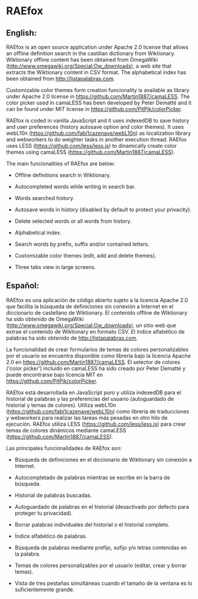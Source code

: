RAEfox
======

English:
-------
RAEfox is an open source application under Apache 2.0 license that allows an offline definition search in the castilian dictionary from Wiktionary. Wiktionary offline content has been obtained from OmegaWiki (http://www.omegawiki.org/Special:Ow_downloads), a web site that extracts the Wiktionary content in CSV format. The alphabetical index has been obtained from http://listapalabras.com.

Customizable color themes form creation funcionality is available as library under Apache 2.0 license in https://github.com/Martin1887/camaLESS. The color picker used in camaLESS has been developed by Peter Dematté and it can be found under MIT license in https://github.com/PitPik/colorPicker.

RAEfox is coded in vanilla JavaScript and it uses indexedDB to save history and user preferences (history autosave option and color themes). It uses webL10n (https://github.com/fabi1cazenave/webL10n) as localization library and webworkers to do weighter tasks in another execution thread. RAEfox uses LESS (https://github.com/less/less.js) to dinamically create color themes using camaLESS (https://github.com/Martin1887/camaLESS).

The main funcionalities of RAEfox are below:

- Offline definitions search in Wiktionary.

- Autocompleted words while writing in search bar.

- Words searched history.

- Autosave words in history (disabled by default to protect your privacity).

- Delete selected words or all words from history.

- Alphabetical index.

- Search words by prefix, suffix and/or contained letters.

- Customizable color themes (edit, add and delete themes).

- Three tabs view in large screens.


Español:
-------
RAEfox es una aplicación de código abierto sujeto a la licencia Apache 2.0 que facilita la búsqueda de definiciones sin conexión a Internet en el diccionario de castellano de Wiktionary. El contenido offline de Wiktionary ha sido obtenido de OmegaWiki (http://www.omegawiki.org/Special:Ow_downloads), un sitio web que extrae el contenido de Wiktionary en formato CSV. El índice alfabético de palabras ha sido obtenido de http://listapalabras.com.

La funcionalidad de crear formularios de temas de colores personalizables por el usuario se encuentra disponible como librería bajo la licencia Apache 2.0 en https://github.com/Martin1887/camaLESS. El selector de colores ('color picker') incluido en camaLESS ha sido creado por Peter Dematté y puede encontrarse bajo licencia MIT en https://github.com/PitPik/colorPicker.

RAEfox está desarrollada en JavaScript puro y utiliza indexedDB para el historial de palabras y las preferencias del usuario (autoguardado de historial y temas de colores). Utiliza webL10n (https://github.com/fabi1cazenave/webL10n) como librería de traducciones y webworkers para realizar las tareas más pesadas en otro hilo de ejecución. RAEfox utiliza LESS (https://github.com/less/less.js) para crear temas de colores dinámicos mediante camaLESS (https://github.com/Martin1887/camaLESS).

Las principales funcionalidades de RAEfox son:

- Búsqueda de definiciones en el diccionario de Wiktionary sin conexión a Internet.

- Autocompletado de palabras mientras se escribe en la barra de búsqueda.

- Historial de palabras buscadas.

- Autoguardado de palabras en el historial (desactivado por defecto para proteger tu privacidad).

- Borrar palabras individuales del historial o el historial completo.

- Índice alfabético de palabras.

- Búsqueda de palabras mediante prefijo, sufijo y/o letras contenidas en la palabra.

- Temas de colores personalizables por el usuario (editar, crear y borrar temas).

- Vista de tres pestañas simultáneas cuando el tamaño de la ventana es lo suficientemente grande.

